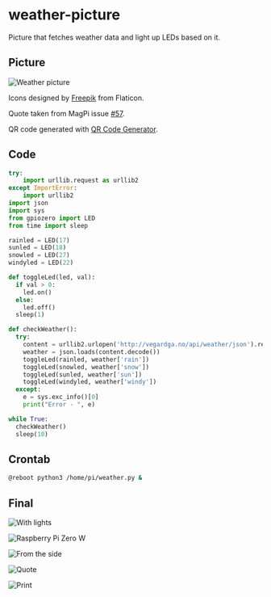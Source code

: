 # weather-picture
Picture that fetches weather data and light up LEDs based on it.

## Picture
![Weather picture](https://github.com/vegardga/weather-picture/blob/master/images/picture.png "Weather picture")

Icons designed by [Freepik](https://www.flaticon.com/authors/freepik) from Flaticon.

Quote taken from MagPi issue [#57](https://www.raspberrypi.org/magpi/issues/57/).

QR code generated with [QR Code Generator](http://goqr.me/).

## Code
```python
try:
    import urllib.request as urllib2
except ImportError:
    import urllib2
import json
import sys
from gpiozero import LED
from time import sleep

rainled = LED(17)
sunled = LED(18)
snowled = LED(27)
windyled = LED(22)

def toggleLed(led, val):
  if val > 0:
    led.on()
  else:
    led.off()
  sleep(1)

def checkWeather():
  try:
    content = urllib2.urlopen('http://vegardga.no/api/weather/json').read()
    weather = json.loads(content.decode())
    toggleLed(rainled, weather['rain'])
    toggleLed(snowled, weather['snow'])
    toggleLed(sunled, weather['sun'])
    toggleLed(windyled, weather['windy'])
  except:
    e = sys.exc_info()[0]
    print("Error - ", e)

while True:
  checkWeather()
  sleep(10)
```

## Crontab
```bash
@reboot python3 /home/pi/weather.py &
```

## Final
![With lights](https://github.com/vegardga/weather-picture/blob/master/images/IMG_8022.JPG "With lights")

![Raspberry Pi Zero W](https://github.com/vegardga/weather-picture/blob/master/images/IMG_8018.JPG "Raspberry Pi Zero W")

![From the side](https://github.com/vegardga/weather-picture/blob/master/images/IMG_8019.JPG "From the side")

![Quote](https://github.com/vegardga/weather-picture/blob/master/images/IMG_8026.JPG "Quote")

![Print](https://github.com/vegardga/weather-picture/blob/master/images/IMG_8027.JPG "Print")

